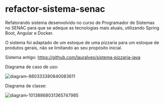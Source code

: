 # refactor-sistema-senac
Refatorando sistema desenvolvido no curso de Programador de Sistemas no SENAC para que se adeque as tecnologias mais atuais, utilizando Spring Boot, Angular e Docker.

O sistema foi adaptado de um estoque de uma pizzaria para um estoque de produtos gerais, não se limitando ao seu propósito inicial.

Sistema antigo: https://github.com/lauralves/sistema-pizzaria-java

Diagrama de caso de uso:

![diagram-860333380840083611](https://github.com/lauralves/refactor-sistema-senac/assets/105663730/8d601f46-fdcc-49a2-b7bf-75e99d98498a)

Diagrama de classe:

![diagram-10138868031365747985](https://github.com/lauralves/sistema-itemflow-spring-boot-angular/assets/105663730/8d3b3258-4671-4edd-8db6-72788d0dc49a)



